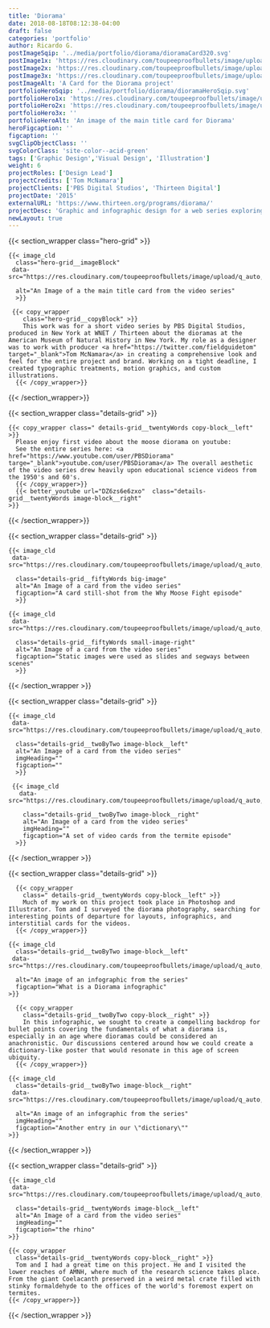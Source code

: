 ```yaml
---
title: 'Diorama'
date: 2018-08-18T08:12:38-04:00
draft: false
categories: 'portfolio'
author: Ricardo G.
postImageSqip: '../media/portfolio/diorama/dioramaCard320.svg'
postImage1x: 'https://res.cloudinary.com/toupeeproofbullets/image/upload/t_hp_portfolio/v1581613958/diorama/diorama.intro.rhinoHP.jpg'
postImage2x: 'https://res.cloudinary.com/toupeeproofbullets/image/upload/t_hp_portfolio_2x/v1581613958/diorama/diorama.intro.rhinoHP.jpg'
postImage3x: 'https://res.cloudinary.com/toupeeproofbullets/image/upload/t_hp_portfolio_3x/v1581613958/diorama/diorama.intro.rhinoHP.jpg'
postImageAlt: 'A Card for the Diorama project'
portfolioHeroSqip: '../media/portfolio/diorama/dioramaHeroSqip.svg'
portfolioHero1x: 'https://res.cloudinary.com/toupeeproofbullets/image/upload/t_portfolio_hero_16_9/v1549730263/diorama/diorama.launch.screen.jpg'
portfolioHero2x: 'https://res.cloudinary.com/toupeeproofbullets/image/upload/t_portfolio_hero_2x/v1549730263/diorama/diorama.launch.screen.jpg'
portfolioHero3x: ''
portfolioHeroAlt: 'An image of the main title card for Diorama'
heroFigcaption: ''
figcaption: ''
svgClipObjectClass: ''
svgColorClass: 'site-color--acid-green'
tags: ['Graphic Design','Visual Design', 'Illustration']
weight: 6
projectRoles: ['Design Lead']
projectCredits: ['Tom McNamara']
projectClients: ['PBS Digital Studios', 'Thirteen Digital']
projectDate: '2015'
externalURL: 'https://www.thirteen.org/programs/diorama/'
projectDesc: 'Graphic and infographic design for a web series exploring the dioramas at the American Museum of Natural History in New York.'
newLayout: true
---
```


{{< section_wrapper class="hero-grid" >}}

    {{< image_cld
      class="hero-grid__imageBlock"
     data-src="https://res.cloudinary.com/toupeeproofbullets/image/upload/q_auto,w_auto,c_scale,f_auto/v1549730263/diorama/diorama.launch.screen.jpg"
      
      alt="An Image of a the main title card from the video series"
      >}}

     {{< copy_wrapper
        class="hero-grid__copyBlock" >}}
        This work was for a short video series by PBS Digital Studios, produced in New York at WNET / Thirteen about the dioramas at the American Museum of Natural History in New York. My role as a designer was to work with producer <a href="https://twitter.com/fieldguidetom" target="_blank">Tom McNamara</a> in creating a comprehensive look and feel for the entire project and brand. Working on a tight deadline, I created typographic treatments, motion graphics, and custom illustrations.
      {{< /copy_wrapper>}}

{{< /section_wrapper>}}

{{< section_wrapper class="details-grid" >}}

    {{< copy_wrapper class=" details-grid__twentyWords copy-block__left" >}}
      Please enjoy first video about the moose diorama on youtube:
      See the entire series here: <a href="https://www.youtube.com/user/PBSDiorama" targe="_blank">youtube.com/user/PBSDiorama</a> The overall aesthetic of the video series drew heavily upon educational science videos from the 1950's and 60's.
      {{< /copy_wrapper>}}
      {{< better_youtube url="DZ6zs6e6zxo"  class="details-grid__twentyWords image-block__right"
    >}}

{{< /section_wrapper>}}

{{< section_wrapper class="details-grid" >}}
  
    {{< image_cld
     data-src="https://res.cloudinary.com/toupeeproofbullets/image/upload/q_auto,w_auto,c_scale,f_auto/v1549730029/diorama/diorama_vid_graphic.jpg"
      
      class="details-grid__fiftyWords big-image"
      alt="An Image of a card from the video series"
      figcaption="A card still-shot from the Why Moose Fight episode"
      >}}

    {{< image_cld
     data-src="https://res.cloudinary.com/toupeeproofbullets/image/upload/q_auto,w_auto,c_scale,f_auto/v1549730541/diorama/diorama_termite_vid_card.jpg"
      
      class="details-grid__fiftyWords small-image-right"
      alt="An Image of a card from the video series"
      figcaption="Static images were used as slides and segways between scenes"
      >}}

  {{< /section_wrapper >}}
  
  {{< section_wrapper class="details-grid" >}}

    {{< image_cld
     data-src="https://res.cloudinary.com/toupeeproofbullets/image/upload/q_auto,w_auto,c_scale,f_auto/v1549730497/diorama/diorama_termite_vid_card_2.jpg"
      
      class="details-grid__twoByTwo image-block__left"
      alt="An Image of a card from the video series"
      imgHeading=""
      figcaption=""
      >}}
  
     {{< image_cld
       data-src="https://res.cloudinary.com/toupeeproofbullets/image/upload/q_auto,w_auto,c_scale,f_auto/v1549730468/diorama/diorama_termite_vid_card_4.jpg"
        
        class="details-grid__twoByTwo image-block__right"
        alt="An Image of a card from the video series"
        imgHeading=""
        figcaption="A set of video cards from the termite episode"
      >}}

  {{< /section_wrapper >}}

  {{< section_wrapper class="details-grid" >}}

      {{< copy_wrapper
        class=" details-grid__twentyWords copy-block__left" >}}
        Much of my work on this project took place in Photoshop and Illustrator. Tom and I surveyed the diorama photography, searching for interesting points of departure for layouts, infographics, and interstitial cards for the videos.
      {{< /copy_wrapper>}}

    {{< image_cld
      class="details-grid__twoByTwo image-block__left"
     data-src="https://res.cloudinary.com/toupeeproofbullets/image/upload/q_auto,w_auto,c_scale,f_auto/v1549729987/diorama/what_is_diorama_social.jpg"
      
      alt="An image of an infographic from the series"
      figcaption="What is a Diorama infographic"
    >}}
    
      {{< copy_wrapper
        class="details-grid__twoByTwo copy-block__right" >}}
        In this infographic, we sought to create a compelling backdrop for bullet points covering the fundamentals of what a diorama is, especially in an age where dioramas could be considered an anachronistic. Our discussions centered around how we could create a dictionary-like poster that would resonate in this age of screen ubiquity.
      {{< /copy_wrapper>}}

    {{< image_cld
      class="details-grid__twoByTwo image-block__right"
     data-src="https://res.cloudinary.com/toupeeproofbullets/image/upload/q_auto,w_auto,c_scale,f_auto/v1549729894/diorama/diorama_mooseinfo.jpg"
      
      alt="An image of an infographic from the series"
      imgHeading=""
      figcaption="Another entry in our \"dictionary\""
    >}}

{{< /section_wrapper >}}

{{< section_wrapper class="details-grid" >}}

    {{< image_cld
     data-src="https://res.cloudinary.com/toupeeproofbullets/image/upload/q_auto,w_auto,c_scale,f_auto/v1549730177/diorama/diorama.intro.rhino.jpg"
      
      class="details-grid__twentyWords image-block__left"
      alt="An Image of a card from the video series"
      imgHeading=""
      figcaption="the rhino"
    >}}

    {{< copy_wrapper
      class="details-grid__twentyWords copy-block__right" >}}
      Tom and I had a great time on this project. He and I visited the lower reaches of AMNH, where much of the research science takes place. From the giant Coelacanth preserved in a weird metal crate filled with stinky formaldehyde to the offices of the world's foremost expert on termites.
    {{< /copy_wrapper>}}
{{< /section_wrapper >}}
